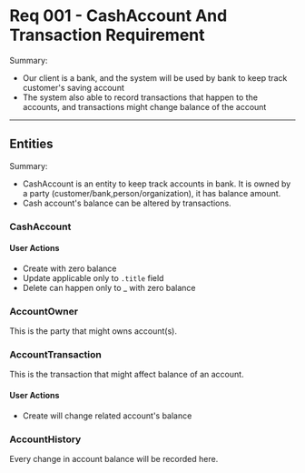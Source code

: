 # Req 001 - CashAccount And Transaction Requirement

Summary:
* Our client is a bank, and the system will be used by bank to keep track customer's saving account
* The system also able to record transactions that happen to the accounts, and transactions might change balance of the account 

------

## Entities
Summary:
* CashAccount is an entity to keep track accounts in bank. It is owned by a party (customer/bank,person/organization), it has balance amount.
* Cash account's balance can be altered by transactions.

### CashAccount

#### User Actions
* Create with zero balance
* Update applicable only to `.title` field
* Delete can happen only to _ with zero balance


### AccountOwner
This is the party that might owns account(s).


### AccountTransaction
This is the transaction that might affect balance of an account.

#### User Actions
* Create will change related account's balance 


### AccountHistory
Every change in account balance will be recorded here.


